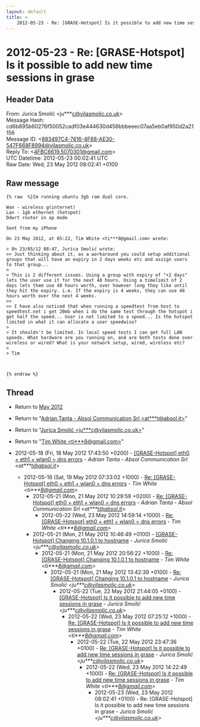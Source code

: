 ```yaml
---
layout: default
title: >
    2012-05-23 - Re: [GRASE-Hotspot] Is it possible to add new time sessions in grase
---
```


# 2012-05-23 - Re: [GRASE-Hotspot] Is it possible to add new time sessions in grase

## Header Data

From: Jurica Smolić \<ju***c@vilasmolic.co.uk\><br>
Message Hash: cd6b895b60276f50052cadf03e444630d456bbbeeec07aa5eb0af950d2a21156<br>
Message ID: \<883497C4-7416-4F88-AE30-547F668F8994@vilasmolic.co.uk\><br>
Reply To: \<4FBC6619.5070301@gmail.com\><br>
UTC Datetime: 2012-05-23 00:02:41 UTC<br>
Raw Date: Wed, 23 May 2012 08:02:41 +0100<br>

## Raw message

```
{% raw  %}Im running ubuntu 3gb ram dual core.

Wan - wireless g(internet)
Lan - 1gb ethernet (hotspot) 
Ddwrt router in ap mode

Sent from my iPhone

On 23 May 2012, at 05:22, Tim White <ti***8@gmail.com> wrote:

> On 23/05/12 08:47, Jurica Smolić wrote:
>> Just thinking about it, as a workaround you could setup additional groups that will have an expiry in 2 days weeks etc and assign users to that group...
> 
> This is 2 different issues. Using a group with expiry of "+2 days" lets the user use it for the next 48 hours. Using a timelimit of 2 days lets them use 48 hours worth, over however long they like until they hit the expiry. i.e. If the expiry is 4 weeks, they can use 48 hours worth over the next 4 weeks.
>> 
>> I have also noticed that when running a speedtest from host to speedtest.net i get 20mb when i do the same test through the hotspot i get half the speed... User is not limited to a speed... Is the hotspot limited in what it can allocate a user speedwise?
> 
> It shouldn't be limited. In local speed tests I can get full LAN speeds. What hardware are you running on, and are both tests done over wireless or wired? What is your network setup, wired, wireless etc?
> 
> Tim



{% endraw %}
```

## Thread

+ Return to [May 2012](/archive/2012/05)

+ Return to "[Adrian Tanta - Absol Communication Srl <at***t<span>@</span>absol.it>](/authors/at___t_at_absol_it)"
+ Return to "[Jurica Smolić <ju***c<span>@</span>vilasmolic.co.uk>](/authors/ju___c_at_vilasmolic_co_uk)"
+ Return to "[Tim White <ti***8<span>@</span>gmail.com>](/authors/ti___8_at_gmail_com)"

+ 2012-05-18 (Fri, 18 May 2012 17:43:50 +0200) - [[GRASE-Hotspot] eth0 + eth1 + wlan0 = dns errors](/archive/2012/05/eefa8c93aea561af4601b872076a66c1680fb30d678b5d2b11036c8676ac07bb) - _Adrian Tanta - Absol Communication Srl \<at***t@absol.it\>_
  + 2012-05-18 (Sat, 19 May 2012 07:33:02 +1000) - [Re: [GRASE-Hotspot] eth0 + eth1 + wlan0 = dns errors](/archive/2012/05/ca625a35f39e68008682c715e45bd1aa9010859dfb7bd4f5963de51b26520de8) - _Tim White \<ti***8@gmail.com\>_
    + 2012-05-21 (Mon, 21 May 2012 10:29:59 +0200) - [Re: [GRASE-Hotspot] eth0 + eth1 + wlan0 = dns errors](/archive/2012/05/7001d9fb90603018965d7f3b97dba8dc818e4a611cfcc729d0b784f13736025d) - _Adrian Tanta - Absol Communication Srl \<at***t@absol.it\>_
      + 2012-05-22 (Wed, 23 May 2012 14:59:14 +1000) - [Re: [GRASE-Hotspot] eth0 + eth1 + wlan0 = dns errors](/archive/2012/05/e5ff7dac62831ed6d1df55fd2de2ad6b2639781aad7522c242b3ad19f92d2acf) - _Tim White \<ti***8@gmail.com\>_
    + 2012-05-21 (Mon, 21 May 2012 10:46:49 +0100) - [[GRASE-Hotspot] Changing 10.1.0.1 to hostname](/archive/2012/05/b95415d25399a8ed66dbb4e1426e0dc0f5028a955fb39d725815ec5df3c17ef7) - _Jurica Smolić \<ju***c@vilasmolic.co.uk\>_
      + 2012-05-21 (Mon, 21 May 2012 20:56:22 +1000) - [Re: [GRASE-Hotspot] Changing 10.1.0.1 to hostname](/archive/2012/05/88ded0606a73d7bb583c8f41f97629a89edd18598044816b1e99f58617a211db) - _Tim White \<ti***8@gmail.com\>_
        + 2012-05-21 (Mon, 21 May 2012 13:42:39 +0100) - [Re: [GRASE-Hotspot] Changing 10.1.0.1 to hostname](/archive/2012/05/29c8707a850f39eb217253f318ec6893af99b1409be570c9b981613be4a06524) - _Jurica Smolić \<ju***c@vilasmolic.co.uk\>_
          + 2012-05-22 (Tue, 22 May 2012 21:44:05 +0100) - [[GRASE-Hotspot] Is it possible to add new time sessions in grase](/archive/2012/05/d3e97a47fbc26e02d11b204d1def376da3c35af27c4eb48593b1b9b910d2ac0a) - _Jurica Smolić \<ju***c@vilasmolic.co.uk\>_
            + 2012-05-22 (Wed, 23 May 2012 07:25:12 +1000) - [Re: [GRASE-Hotspot] Is it possible to add new time sessions in grase](/archive/2012/05/8abb66e1ccecc475cdb222ea9c735b38d4ea56389582a140c7aa1d0292a3c743) - _Tim White \<ti***8@gmail.com\>_
              + 2012-05-22 (Tue, 22 May 2012 23:47:36 +0100) - [Re: [GRASE-Hotspot] Is it possible to add new time sessions in grase](/archive/2012/05/d92a9995d5b9ce2ced1540f7b273d8c35fc9ed8f18a26b7c6aa84d5abba82c1f) - _Jurica Smolić \<ju***c@vilasmolic.co.uk\>_
                + 2012-05-22 (Wed, 23 May 2012 14:22:49 +1000) - [Re: [GRASE-Hotspot] Is it possible to add new time sessions in grase](/archive/2012/05/f12bf8e49016166a4d26be5c633b97aecf5ce5656ae2acc329fc48102207cd39) - _Tim White \<ti***8@gmail.com\>_
                  + 2012-05-23 (Wed, 23 May 2012 08:02:41 +0100) - Re: [GRASE-Hotspot] Is it possible to add new time sessions in grase - _Jurica Smolić \<ju***c@vilasmolic.co.uk\>_

